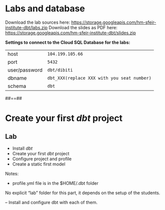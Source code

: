 # Labs and database

Download the lab sources here: https://storage.googleapis.com/hm-sfeir-institute-dbt/labs.zip
Download the slides as PDF here: https://storage.googleapis.com/hm-sfeir-institute-dbt/slides.zip

**Settings to connect to the Cloud SQL Database for the labs:**

|               |                                             |
| ------------- | ------------------------------------------- |
| host          | `104.199.105.66`                            |
| port          | `5432`                                      |
| user/password | `dbt/dibiti`                                |
| dbname        | `dbt_XXX(replace XXX with you seat number)` |
| schema        | `dbt`                                       |

##==##

<!-- .slide: class="exercice" -->

# Create your first _dbt_ project

## Lab

- Install _dbt_
- Create your first _dbt_ project
- Configure project and profile
- Create a static first model

Notes:

- profile.yml file is in the $HOME/.dbt folder

No explicit “lab” folder for this part, it depends on the setup of the students.

– Install and configure dbt with each of them.
